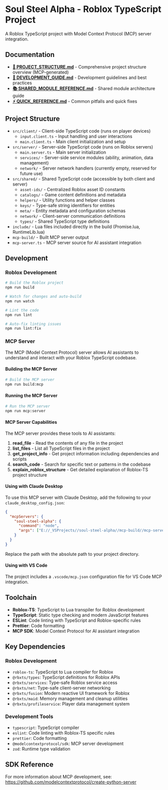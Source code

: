 # Soul Steel Alpha - Roblox TypeScript Project

A Roblox TypeScript project with Model Context Protocol (MCP) server integration.

## Documentation

- **[📁 PROJECT_STRUCTURE.md](PROJECT_STRUCTURE.md)** - Comprehensive project structure overview (MCP-generated)
- **[🔧 DEVELOPMENT_GUIDE.md](DEVELOPMENT_GUIDE.md)** - Development guidelines and best practices
- **[📚 SHARED_MODULE_REFERENCE.md](SHARED_MODULE_REFERENCE.md)** - Shared module architecture guide
- **[⚡ QUICK_REFERENCE.md](QUICK_REFERENCE.md)** - Common pitfalls and quick fixes

## Project Structure

- `src/client/` - Client-side TypeScript code (runs on player devices)
  - `input.client.ts` - Input handling and user interactions
  - `main.client.ts` - Main client initialization and setup
- `src/server/` - Server-side TypeScript code (runs on Roblox servers)
  - `main.server.ts` - Main server initialization
  - `services/` - Server-side service modules (ability, animation, data management)
  - `network/` - Server network handlers (currently empty, reserved for future use)
- `src/shared/` - Shared TypeScript code (accessible by both client and server)
  - `asset-ids/` - Centralized Roblox asset ID constants
  - `catalogs/` - Game content definitions and metadata
  - `helpers/` - Utility functions and helper classes
  - `keys/` - Type-safe string identifiers for entities
  - `meta/` - Entity metadata and configuration schemas
  - `network/` - Client-server communication definitions
  - `types/` - Shared TypeScript type definitions
- `include/` - Lua files included directly in the build (Promise.lua, RuntimeLib.lua)
- `mcp-build/` - Built MCP server output
- `mcp-server.ts` - MCP server source for AI assistant integration

## Development

### Roblox Development
```bash
# Build the Roblox project
npm run build

# Watch for changes and auto-build
npm run watch

# Lint the code
npm run lint

# Auto-fix linting issues
npm run lint:fix
```

### MCP Server

The MCP (Model Context Protocol) server allows AI assistants to understand and interact with your Roblox TypeScript codebase.

#### Building the MCP Server
```bash
# Build the MCP server
npm run build:mcp
```

#### Running the MCP Server
```bash
# Run the MCP server
npm run mcp:server
```

#### MCP Server Capabilities

The MCP server provides these tools to AI assistants:

1. **read_file** - Read the contents of any file in the project
2. **list_files** - List all TypeScript files in the project 
3. **get_project_info** - Get project information including dependencies and scripts
4. **search_code** - Search for specific text or patterns in the codebase
5. **explain_roblox_structure** - Get detailed explanation of Roblox-TS project structure

#### Using with Claude Desktop

To use this MCP server with Claude Desktop, add the following to your `claude_desktop_config.json`:

```json
{
  "mcpServers": {
    "soul-steel-alpha": {
      "command": "node",
      "args": ["E://_VSProjects//soul-steel-alpha//mcp-build//mcp-server.js"]
    }
  }
}
```

Replace the path with the absolute path to your project directory.

#### Using with VS Code

The project includes a `.vscode/mcp.json` configuration file for VS Code MCP integration.

## Toolchain

- **Roblox-TS**: TypeScript to Lua transpiler for Roblox development
- **TypeScript**: Static type checking and modern JavaScript features
- **ESLint**: Code linting with TypeScript and Roblox-specific rules
- **Prettier**: Code formatting
- **MCP SDK**: Model Context Protocol for AI assistant integration

## Key Dependencies

### Roblox Development
- `roblox-ts`: TypeScript to Lua compiler for Roblox
- `@rbxts/types`: TypeScript definitions for Roblox APIs
- `@rbxts/services`: Type-safe Roblox service access
- `@rbxts/net`: Type-safe client-server networking
- `@rbxts/fusion`: Modern reactive UI framework for Roblox
- `@rbxts/maid`: Memory management and cleanup utilities
- `@rbxts/profileservice`: Player data management system

### Development Tools
- `typescript`: TypeScript compiler
- `eslint`: Code linting with Roblox-TS specific rules
- `prettier`: Code formatting
- `@modelcontextprotocol/sdk`: MCP server development
- `zod`: Runtime type validation

## SDK Reference

For more information about MCP development, see: https://github.com/modelcontextprotocol/create-python-server

